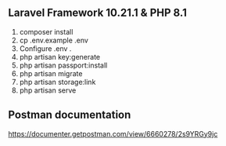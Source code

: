 Laravel Framework 10.21.1 & PHP 8.1
-----

1. composer install
2. cp .env.example .env
3. Configure .env .
4. php artisan key:generate
5. php artisan passport:install
6. php artisan migrate
7. php artisan storage:link
8. php artisan serve

Postman documentation
-----
https://documenter.getpostman.com/view/6660278/2s9YRGy9jc
